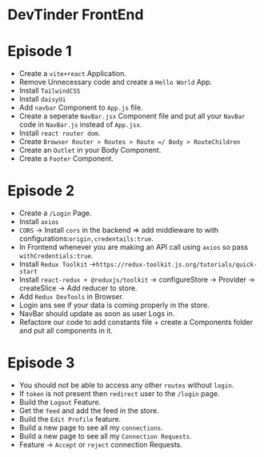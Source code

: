 # DevTinder FrontEnd

# Episode 1

- Create a `vite+react` Application.
- Remove Unnecessary code and create a `Hello World` App.
- Install `TailwindCSS`
- Install `daisyUi`
- Add `navbar` Component to `App.js` file.
- Create a seperate `NavBar.jsx` Component file and put all your `NavBar` code in `NavBar.js` instead of `App.jsx`.
- Install `react router dom`.
- Create `Browser Router > Routes > Route =/ Body > RouteChildren`
- Create an `Outlet` in your Body Component.
- Create a `Footer` Component.

# Episode 2
- Create a `/Login` Page.
- Install `axios`
- `CORS` -> Install `cors` in the backend => add middleware to with configurations:`origin,credentails:true`.
- In Frontend whenever you are making an API call using `axios` so pass `withCredentials:true`.
- Install `Redux Toolkit` ->`https://redux-toolkit.js.org/tutorials/quick-start`
- Install `react-redux + @reduxjs/toolkit` -> configureStore -> Provider -> createSlice -> Add reducer to store. 
- Add `Redux DevTools` in Browser.
- Login ans see if your data is coming properly in the store.
- NavBar should update as soon as user Logs in.
- Refactore our code to add constants file + create a Components folder and put all components in it.


# Episode 3

- You should not be able to access any other `routes` without `login`.
- If `token` is not present then `redirect` user to the `/login` page.
- Build the `Logout` Feature.
- Get the `feed` and add the feed in the store.
- Build the `Edit Profile` feature.
- Build a new page to see all my `connections`.
- Build a  new page to see all my `Connection Requests`.
- Feature -> `Accept` or `reject` connection Requests.

